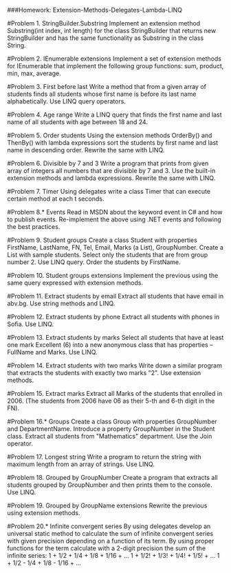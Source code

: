 ###Homework: Extension-Methods-Delegates-Lambda-LINQ

#Problem 1. StringBuilder.Substring
    Implement an extension method Substring(int index, int length) for the class StringBuilder that returns new StringBuilder and has the same functionality as Substring in the class String.

#Problem 2. IEnumerable extensions
    Implement a set of extension methods for IEnumerable<T> that implement the following group functions: sum, product, min, max, average.

#Problem 3. First before last
    Write a method that from a given array of students finds all students whose first name is before its last name alphabetically.
    Use LINQ query operators.

#Problem 4. Age range
    Write a LINQ query that finds the first name and last name of all students with age between 18 and 24.

#Problem 5. Order students
    Using the extension methods OrderBy() and ThenBy() with lambda expressions sort the students by first name and last name in descending order.
    Rewrite the same with LINQ.

#Problem 6. Divisible by 7 and 3
    Write a program that prints from given array of integers all numbers that are divisible by 7 and 3. Use the built-in extension methods and lambda expressions. Rewrite the same with LINQ.

#Problem 7. Timer
    Using delegates write a class Timer that can execute certain method at each t seconds.

#Problem 8.* Events
    Read in MSDN about the keyword event in C# and how to publish events.
    Re-implement the above using .NET events and following the best practices.

#Problem 9. Student groups
    Create a class Student with properties FirstName, LastName, FN, Tel, Email, Marks (a List), GroupNumber.
    Create a List<Student> with sample students. Select only the students that are from group number 2.
    Use LINQ query. Order the students by FirstName.

#Problem 10. Student groups extensions
    Implement the previous using the same query expressed with extension methods.

#Problem 11. Extract students by email
    Extract all students that have email in abv.bg.
    Use string methods and LINQ.

#Problem 12. Extract students by phone
    Extract all students with phones in Sofia.
    Use LINQ.

#Problem 13. Extract students by marks
    Select all students that have at least one mark Excellent (6) into a new anonymous class that has properties – FullName and Marks.
    Use LINQ.

#Problem 14. Extract students with two marks
    Write down a similar program that extracts the students with exactly two marks "2".
    Use extension methods.

#Problem 15. Extract marks
    Extract all Marks of the students that enrolled in 2006. (The students from 2006 have 06 as their 5-th and 6-th digit in the FN).

#Problem 16.* Groups
    Create a class Group with properties GroupNumber and DepartmentName.
    Introduce a property GroupNumber in the Student class.
    Extract all students from "Mathematics" department.
    Use the Join operator.

#Problem 17. Longest string
    Write a program to return the string with maximum length from an array of strings.
    Use LINQ.

#Problem 18. Grouped by GroupNumber
    Create a program that extracts all students grouped by GroupNumber and then prints them to the console.
    Use LINQ.

#Problem 19. Grouped by GroupName extensions
    Rewrite the previous using extension methods.

#Problem 20.* Infinite convergent series
    By using delegates develop an universal static method to calculate the sum of infinite convergent series with given precision depending on a function of its term. By using proper functions for the term calculate with a 2-digit precision the sum of the infinite series:
        1 + 1/2 + 1/4 + 1/8 + 1/16 + …
        1 + 1/2! + 1/3! + 1/4! + 1/5! + …
        1 + 1/2 - 1/4 + 1/8 - 1/16 + …
